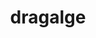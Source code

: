 ---
id: 691
title: dragalge
types: [poison,dragon]
image: https://raw.githubusercontent.com/PokeAPI/sprites/master/sprites/pokemon/691.png
---